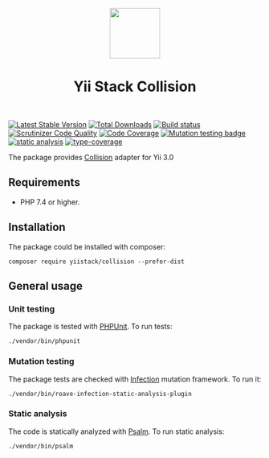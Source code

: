 <p align="center">
    <a href="https://github.com/yiistack" target="_blank">
        <img src="https://github.com/yiistack.png" height="100px">
    </a>
    <h1 align="center">Yii Stack Collision</h1>
    <br>
</p>

[![Latest Stable Version](https://poser.pugx.org/yiistack/collision/v/stable.png)](https://packagist.org/packages/yiistack/collision)
[![Total Downloads](https://poser.pugx.org/yiistack/collision/downloads.png)](https://packagist.org/packages/yiistack/collision)
[![Build status](https://github.com/yiistack/collision/workflows/build/badge.svg)](https://github.com/yiistack/collision/actions?query=workflow%3Abuild)
[![Scrutinizer Code Quality](https://scrutinizer-ci.com/g/yiistack/collision/badges/quality-score.png?b=master)](https://scrutinizer-ci.com/g/yiistack/collision/?branch=master)
[![Code Coverage](https://scrutinizer-ci.com/g/yiistack/collision/badges/coverage.png?b=master)](https://scrutinizer-ci.com/g/yiistack/collision/?branch=master)
[![Mutation testing badge](https://img.shields.io/endpoint?style=flat&url=https%3A%2F%2Fbadge-api.stryker-mutator.io%2Fgithub.com%2Fyiistack%2Fcollision%2Fmaster)](https://dashboard.stryker-mutator.io/reports/github.com/yiistack/collision/master)
[![static analysis](https://github.com/yiistack/collision/workflows/static%20analysis/badge.svg)](https://github.com/yiistack/collision/actions?query=workflow%3A%22static+analysis%22)
[![type-coverage](https://shepherd.dev/github/yiistack/collision/coverage.svg)](https://shepherd.dev/github/yiistack/collision)

The package provides [Collision](https://github.com/nunomaduro/collision) adapter for Yii 3.0

## Requirements

- PHP 7.4 or higher.

## Installation

The package could be installed with composer:

```
composer require yiistack/collision --prefer-dist
```

## General usage

### Unit testing

The package is tested with [PHPUnit](https://phpunit.de/). To run tests:

```shell
./vendor/bin/phpunit
```

### Mutation testing

The package tests are checked with [Infection](https://infection.github.io/) mutation framework. To run it:

```shell
./vendor/bin/roave-infection-static-analysis-plugin
```

### Static analysis

The code is statically analyzed with [Psalm](https://psalm.dev/). To run static analysis:

```shell
./vendor/bin/psalm
```

